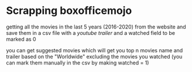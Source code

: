 # Scrapping boxofficemojo

getting all the movies in the last 5 years (2016-2020) from the website and save them in a csv file with a *youtube trailer* and a watched field to be marked as 0

you can get suggested movies which will get you top n movies name and trailer based on the "Worldwide"  excluding the movies you watched (you can mark them manually in the csv by making watched = 1) 

